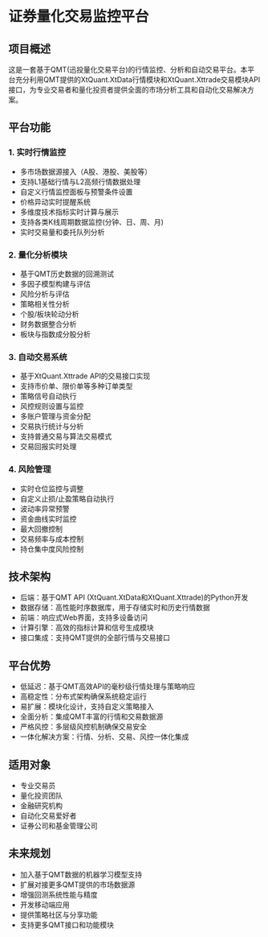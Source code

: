 # 证券量化交易监控平台

## 项目概述

这是一套基于QMT(迅投量化交易平台)的行情监控、分析和自动交易平台。本平台充分利用QMT提供的XtQuant.XtData行情模块和XtQuant.Xttrade交易模块API接口，为专业交易者和量化投资者提供全面的市场分析工具和自动化交易解决方案。

## 平台功能

### 1. 实时行情监控
- 多市场数据源接入（A股、港股、美股等）
- 支持L1基础行情与L2高频行情数据处理
- 自定义行情监控面板与预警条件设置
- 价格异动实时提醒系统
- 多维度技术指标实时计算与展示
- 支持各类K线周期数据监控(分钟、日、周、月)
- 实时交易量和委托队列分析

### 2. 量化分析模块
- 基于QMT历史数据的回溯测试
- 多因子模型构建与评估
- 风险分析与评估
- 策略相关性分析
- 个股/板块轮动分析
- 财务数据整合分析
- 板块与指数成分股分析

### 3. 自动交易系统
- 基于XtQuant.Xttrade API的交易接口实现
- 支持市价单、限价单等多种订单类型
- 策略信号自动执行
- 风控规则设置与监控
- 多账户管理与资金分配
- 交易执行统计与分析
- 支持普通交易与算法交易模式
- 交易回报实时处理

### 4. 风险管理
- 实时仓位监控与调整
- 自定义止损/止盈策略自动执行
- 波动率异常预警
- 资金曲线实时监控
- 最大回撤控制
- 交易频率与成本控制
- 持仓集中度风险控制

## 技术架构
- 后端：基于QMT API (XtQuant.XtData和XtQuant.Xttrade)的Python开发
- 数据存储：高性能时序数据库，用于存储实时和历史行情数据
- 前端：响应式Web界面，支持多设备访问
- 计算引擎：高效的指标计算和信号生成模块
- 接口集成：支持QMT提供的全部行情与交易接口

## 平台优势
- 低延迟：基于QMT高效API的毫秒级行情处理与策略响应
- 高稳定性：分布式架构确保系统稳定运行
- 易扩展：模块化设计，支持自定义策略接入
- 全面分析：集成QMT丰富的行情和交易数据源
- 严格风控：多层级风控机制确保交易安全
- 一体化解决方案：行情、分析、交易、风控一体化集成

## 适用对象
- 专业交易员
- 量化投资团队
- 金融研究机构
- 自动化交易爱好者
- 证券公司和基金管理公司

## 未来规划
- 加入基于QMT数据的机器学习模型支持
- 扩展对接更多QMT提供的市场数据源
- 增强回测系统性能与精度
- 开发移动端应用
- 提供策略社区与分享功能
- 支持更多QMT接口和功能模块